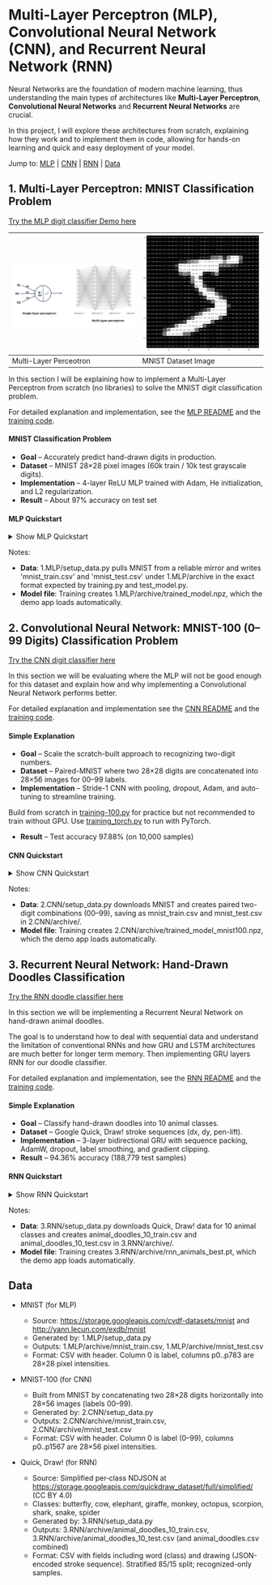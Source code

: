 # Multi-Layer Perceptron (MLP), Convolutional Neural Network (CNN), and Recurrent Neural Network (RNN)

Neural Networks are the foundation of modern machine learning, thus understanding the main types of architectures like **Multi-Layer Perceptron**, **Convolutional Neural Networks** and **Recurrent Neural Networks** are crucial. 

In this project, I will explore these architectures from scratch, explaining how they work and to implement them in code, allowing for hands-on learning and quick and easy deployment of your model. 



Jump to: [MLP](#mlp) | [CNN](#cnn) | [RNN](#rnn) | [Data](#data)

<a id="mlp"></a>
## 1. Multi-Layer Perceptron: MNIST Classification Problem
[Try the MLP digit classifier Demo here](https://huggingface.co/spaces/Eli181927/elliot_digit_classifier/)

| <img src="1.MLP/assets/mlp.png" width="400" alt="Accuracy"> | <img src="1.MLP/assets/digit.png" width="400" alt="Loss"> |
|---|---|
| Multi-Layer Perceotron| MNIST Dataset Image|

In this section I will be explaining how to implement a Multi-Layer Perceptron from scratch (no libraries) to solve the MNIST digit classification problem.

For detailed explanation and implementation, see the [MLP README](1.MLP/README.md) and the [training code](1.MLP/training.py). 

#### MNIST Classification Problem
- **Goal** – Accurately predict hand-drawn digits in production. 
- **Dataset** – MNIST 28×28 pixel images (60k train / 10k test grayscale digits).
- **Implementation** – 4-layer ReLU MLP trained with Adam, He initialization, and L2 regularization.
- **Result** – About 97% accuracy on test set 

#### MLP Quickstart

<details>
<summary>Show MLP Quickstart</summary>

Minimal steps to download data, train, test, and run the app.

```bash
# 1) Navigate to project folder and create virtual env
cd 1.MLP
python -m venv .venv && source .venv/bin/activate

# 2) Install deps for the MLP
pip install -r requirements.txt

# 3) Download MNIST and prepare CSVs (writes to archive)
python setup_data.py

# 4) Train (saves model to archive/trained_model.npz)
python training.py

# 5) Evaluate on test set
python test_model.py

# 6) Optional: launch the local demo UI
python app.py
```

</details>

Notes:
- **Data**: 1.MLP/setup_data.py pulls MNIST from a reliable mirror and writes 'mnist_train.csv' and 'mnist_test.csv' under 1.MLP/archive in the exact format expected by training.py and test_model.py.
- **Model file**: Training creates 1.MLP/archive/trained_model.npz, which the demo app loads automatically.



<a id="cnn"></a>
## 2. Convolutional Neural Network: MNIST-100 (0–99 Digits) Classification Problem 
[Try the CNN digit classifier here](https://huggingface.co/spaces/Eli181927/0-99_Classification)

In this section we will be evaluating where the MLP will not be good enough for this dataset and explain how and why implementing a Convolutional Neural Network performs better.

For detailed explanation and implementation see the [CNN README](2.CNN/README.md) and the [training code](2.CNN/training_torch.py).


#### Simple Explanation
- **Goal** – Scale the scratch-built approach to recognizing two-digit numbers.
- **Dataset** – Paired-MNIST where two 28×28 digits are concatenated into 28×56 images for 00–99 labels.
- **Implementation** – Stride-1 CNN with pooling, dropout, Adam, and auto-tuning to streamline training. 

Build from scratch in [training-100.py](2.CNN/training-100.py) for practice but not recommended to train without GPU. Use [training_torch.py](2.CNN/training_torch.py) to run with PyTorch.

- **Result** – Test accuracy 97.88% (on 10,000 samples)

#### CNN Quickstart

<details>
<summary>Show CNN Quickstart</summary>

Minimal steps to download data, train, test, and run the app.

Two options:

1) From-scratch (GPU recommended)

```bash
cd 2.CNN
python -m venv .venv && source .venv/bin/activate
pip install -r requirements.txt
python setup_data.py
python training-100.py --epochs 20 --batch-size 256
```

2) Libraries (fast on CPU)

```bash
cd 2.CNN
python -m venv .venv && source .venv/bin/activate
pip install -r requirements.txt
python setup_data.py
python training_torch.py --epochs 20 --batch-size 256 --device cpu
```

Evaluate and run the app:

```bash
cd 2.CNN
python test_model.py
python app.py
```

</details>

Notes:
- **Data**: 2.CNN/setup_data.py downloads MNIST and creates paired two-digit combinations (00–99), saving as mnist_train.csv and mnist_test.csv in 2.CNN/archive/.
- **Model file**: Training creates 2.CNN/archive/trained_model_mnist100.npz, which the demo app loads automatically.



<a id="rnn"></a>
## 3. Recurrent Neural Network: Hand-Drawn Doodles Classification
[Try the RNN doodle classifier here](https://huggingface.co/spaces/Eli181927/animal_doodle_classifier)

In this section we will be implementing a Recurrent Neural Network on hand-drawn animal doodles. 

The goal is to understand how to deal with sequential data and understand the limitation of conventional RNNs and how GRU and LSTM architectures are much better for longer term memory. Then implementing GRU layers RNN for our doodle classifier.

For detailed explanation and implementation, see the [RNN README](3.RNN/README.md) and the [training code](3.RNN/training-doodle.py). 


#### Simple Explanation
- **Goal** – Classify hand-drawn doodles into 10 animal classes.
- **Dataset** – Google Quick, Draw! stroke sequences (dx, dy, pen-lift).
- **Implementation** – 3-layer bidirectional GRU with sequence packing, AdamW, dropout, label smoothing, and gradient clipping.
- **Result** – 94.36% accuracy (188,779 test samples)

#### RNN Quickstart

<details>
<summary>Show RNN Quickstart</summary>

Minimal steps to download data, train, test, and run the app.

```bash
# 1) Navigate to project folder and create virtual env
cd 3.RNN
python -m venv .venv && source .venv/bin/activate

# 2) Install deps for the RNN
pip install -r requirements.txt

# 3) Download Quick, Draw! dataset and prepare splits (writes to archive)
python setup_data.py

# 4) Train (saves model to archive/rnn_animals_best.pt)
python training-doodle.py

# 5) Evaluate on test set and generate plots
python eval_and_plots.py

# 6) Optional: launch the local demo UI
python app.py
```

</details>

Notes:
- **Data**: 3.RNN/setup_data.py downloads Quick, Draw! data for 10 animal classes and creates animal_doodles_10_train.csv and animal_doodles_10_test.csv in 3.RNN/archive/.
- **Model file**: Training creates 3.RNN/archive/rnn_animals_best.pt, which the demo app loads automatically.

<a id="data"></a>
## Data

- MNIST (for MLP)
  - Source: https://storage.googleapis.com/cvdf-datasets/mnist and http://yann.lecun.com/exdb/mnist
  - Generated by: 1.MLP/setup_data.py
  - Outputs: 1.MLP/archive/mnist_train.csv, 1.MLP/archive/mnist_test.csv
  - Format: CSV with header. Column 0 is label, columns p0..p783 are 28×28 pixel intensities.

- MNIST‑100 (for CNN)
  - Built from MNIST by concatenating two 28×28 digits horizontally into 28×56 images (labels 00–99).
  - Generated by: 2.CNN/setup_data.py
  - Outputs: 2.CNN/archive/mnist_train.csv, 2.CNN/archive/mnist_test.csv
  - Format: CSV with header. Column 0 is label (0–99), columns p0..p1567 are 28×56 pixel intensities.

- Quick, Draw! (for RNN)
  - Source: Simplified per‑class NDJSON at https://storage.googleapis.com/quickdraw_dataset/full/simplified/ (CC BY 4.0)
  - Classes: butterfly, cow, elephant, giraffe, monkey, octopus, scorpion, shark, snake, spider
  - Generated by: 3.RNN/setup_data.py
  - Outputs: 3.RNN/archive/animal_doodles_10_train.csv, 3.RNN/archive/animal_doodles_10_test.csv (and animal_doodles.csv combined)
  - Format: CSV with fields including word (class) and drawing (JSON-encoded stroke sequence). Stratified 85/15 split; recognized-only samples.